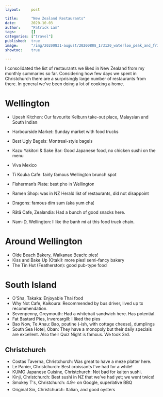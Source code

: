 ```yaml
---
layout:     post

title:      "New Zealand Restaurants"
date:       2020-10-03
author:     "Patrick Lam"
tags:       []
categories: ["travel"]
published:  true
image:      "/img/20200831-august/20200808_173120_waterloo_peak_and_friends_header.jpg"
showtoc:    true

---
```


I consolidated the list of restaurants we liked in New Zealand from my monthly summaries so far. Considering how few days we spent in Christchurch there are a surprisingly large number of restaurants from there. In general we've been doing a lot of cooking a home.

# Wellington

* Upesh Kitchen: Our favourite Kelburn take-out place, Malaysian and South Indian
* Harbourside Market: Sunday market with food trucks
* Best Ugly Bagels: Montreal-style bagels
* Kazu Yakitori & Sake Bar: Good Japanese food, no chicken sushi on the menu
* Viva Mexico

* Ti Kouka Cafe: fairly famous Wellington brunch spot
* Fisherman’s Plate: best pho in Wellington
* Ramen Shop: was in NZ Herald list of restaurants, did not disappoint
* Dragons: famous dim sum (aka yum cha)
* Rātā Cafe, Zealandia: Had a bunch of good snacks here.
* Nam-D, Wellington: I like the banh mi at this food truck chain.

# Around Wellington
* Olde Beach Bakery, Waikanae Beach: pies!
* Kiss and Bake Up (Otaki): more pies! semi-fancy bakery
* The Tin Hut (Featherston): good pub-type food

# South Island
* O'Sha, Takaka: Enjoyable Thai food
* Why Not Cafe, Kaikoura: Recommended by bus driver, lived up to recommendation.
* Sevenpenny, Greymouth: Had a whitebait sandwich here. Has potential.
* Fat Bastard Pies, Invercargill: I liked the pies
* Bao Now, Te Anau: Bao, poutine (-ish, with cottage cheese), dumplings
* South Sea Hotel, Oban: They have a monopoly but their daily specials are excellent. Also their Quiz Night is famous. We took 3rd.

## Christchurch
* Costas Taverna, Christchurch: Was great to have a meze platter here.
* Le Panier, Christchurch: Best croissants I've had for a while!
* KUMO Japanese Cuisine, Christchurch: Not bad for kaiten sushi.
* Kinji, Christchurch: Best sushi in NZ that we've had yet; we went twice!
* Smokey T's, Christchurch: 4.9⭐ on Google, superlative BBQ
* Original Sin, Christchurch: Italian, and good oysters


